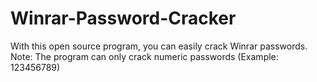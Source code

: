 # Winrar-Password-Cracker
With this open source program, you can easily crack Winrar passwords.  Note: The program can only crack numeric passwords (Example: 123456789)
